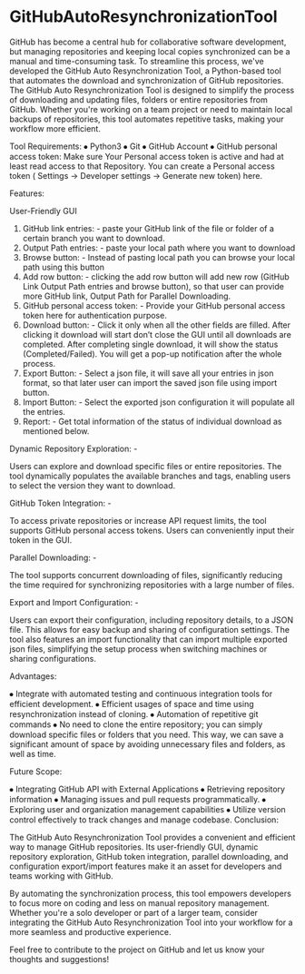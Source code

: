 # GitHubAutoResynchronizationTool
GitHub has become a central hub for collaborative software development, but managing repositories and keeping local copies synchronized can be a manual and time-consuming task. To streamline this process, we've developed the GitHub Auto Resynchronization Tool, a Python-based tool that automates the download and synchronization of GitHub repositories.
The GitHub Auto Resynchronization Tool is designed to simplify the process of downloading and updating files, folders or entire repositories from GitHub. Whether you're working on a team project or need to maintain local backups of repositories, this tool automates repetitive tasks, making your workflow more efficient.

Tool Requirements:
⦁	Python3 
⦁	Git
⦁	GitHub Account
⦁	GitHub personal access token: Make sure Your Personal access token is active and had at least read access to that Repository. You can create a Personal access token (	Settings ->	Developer settings -> Generate new token) here.

Features:
		
 User-Friendly GUI
   
  1. GitHub link entries: - paste your GitHub link of the file or folder of a certain branch you want to download.
  2. Output Path entries: - paste your local path where you want to download 
  3. Browse button: - Instead of pasting local path you can browse your local path using this button
  4. Add row button: - clicking the add row button will add new row (GitHub Link Output Path entries and browse button), so that user can provide more GitHub link, Output Path for             Parallel Downloading.
  5. GitHub personal access token: - Provide your GitHub personal access token here for authentication purpose.
  6. Download button: - Click it only when all the other fields are filled. After clicking it download will start don’t close the GUI until all downloads are completed. After completing       single download, it will show the status (Completed/Failed). You will get a pop-up notification after the whole process.
  7. Export Button: - Select a json file, it will save all your entries in json format, so that later user can import the saved json file using import button.
  8. Import Button: - Select the exported json configuration it will populate all the entries.
  9. Report: - Get total information of the status of individual download as mentioned below.

 

Dynamic Repository Exploration: - 

  Users can explore and download specific files or entire repositories. The tool dynamically populates the available branches and tags, enabling users to select the version they want to    download.

GitHub Token Integration: -

  To access private repositories or increase API request limits, the tool supports GitHub personal access tokens. Users can conveniently input their token in the GUI.

Parallel Downloading: -

  The tool supports concurrent downloading of files, significantly reducing the time required for synchronizing repositories with a large number of files.

Export and Import Configuration: -

  Users can export their configuration, including repository details, to a JSON file. This allows for easy backup and sharing of configuration settings. The tool also features an import   functionality that can import multiple exported json files, simplifying the setup process when switching machines or sharing configurations.


Advantages:

  ⦁	 Integrate with automated testing and continuous integration tools for efficient development.
  ⦁	Efficient usages of space and time using resynchronization instead of cloning. 
  ⦁	Automation of repetitive git commands 
  ⦁	No need to clone the entire repository; you can simply download specific files or folders that you need. This way, we can save a significant amount of space by avoiding unnecessary     files and folders, as well as time.
  
Future Scope:

  ⦁	Integrating GitHub API with External Applications
  ⦁	Retrieving repository information
  ⦁	Managing issues and pull requests programmatically. 
  ⦁	Exploring user and organization management capabilities
  ⦁	Utilize version control effectively to track changes and manage codebase.
Conclusion:

  The GitHub Auto Resynchronization Tool provides a convenient and efficient way to manage GitHub repositories. Its user-friendly GUI, dynamic repository exploration, GitHub token integration, parallel downloading, and configuration export/import features make it an asset for developers and teams working with GitHub.
  
  By automating the synchronization process, this tool empowers developers to focus more on coding and less on manual repository management. Whether you're a solo developer or part of a larger team, consider integrating the GitHub Auto Resynchronization Tool into your workflow for a more seamless and productive experience.
  
  Feel free to contribute to the project on GitHub and let us know your thoughts and suggestions!


 



